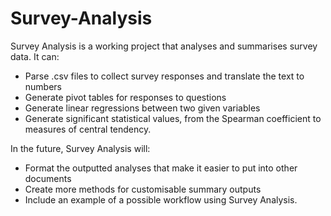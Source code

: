 # Survey-Analysis

Survey Analysis is a working project that analyses and summarises survey data. It can:
- Parse .csv files to collect survey responses and translate the text to numbers
- Generate pivot tables for responses to questions
- Generate linear regressions between two given variables
- Generate significant statistical values, from the Spearman coefficient to measures of central tendency.

In the future, Survey Analysis will:
- Format the outputted analyses that make it easier to put into other documents
- Create more methods for customisable summary outputs
- Include an example of a possible workflow using Survey Analysis.